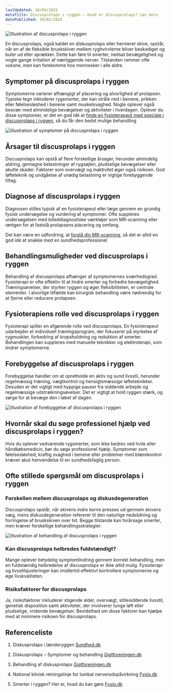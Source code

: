 ```yaml
---
lastUpdated: 18/04/2025
metaTitle: Discusprolaps i ryggen – Hvad er discusprolaps? Læs mere
datePublished: 19/02/2025
---
```


![Illustration af discusprolaps i ryggen](/images/articles/discusprolaps-ryggen-intro.png)

En discusprolaps, også kaldet en diskusprolaps eller hernieret skive, opstår, når en af de fleksible bruskskiver mellem ryghvirvlerne bliver beskadiget og buler ud eller sprækker. Dette kan føre til smerter, nedsat bevægelighed og nogle gange irritation af nærliggende nerver. Tilstanden rammer ofte voksne, men kan forekomme hos mennesker i alle aldre.


## Symptomer på discusprolaps i ryggen

Symptomerne varierer afhængigt af placering og alvorlighed af prolapsen. Typiske tegn inkluderer rygsmerter, der kan stråle ned i benene, prikken eller følelsesløshed i benene samt muskelsvaghed. Nogle oplever også besvær med almindelige bevægelser og aktiviteter i hverdagen. Oplever du disse symptomer, er det en god idé at [finde en fysioterapeut med speciale i discusprolaps i ryggen](https://www.fysfinder.dk/find/fysioterapeut/danmark/discusprolaps-i-ryggen), så du får den bedst mulige behandling

![Illustration af symptomer på discusprolaps i ryggen](/images/articles/discusprolaps-ryggen-symptomer.png)


## Årsager til discusprolaps i ryggen

Discusprolaps kan opstå af flere forskellige årsager, herunder almindelig aldring, gentagne belastninger af rygsøjlen, pludselige bevægelser eller akutte skader. Faktorer som overvægt og inaktivitet øger også risikoen. God løfteteknik og undgåelse af unødig belastning er vigtige forebyggende tiltag.


## Diagnose af discusprolaps i ryggen

Diagnosen stilles typisk af en fysioterapeut eller læge gennem en grundig fysisk undersøgelse og vurdering af symptomer. Ofte suppleres undersøgelsen med billeddiagnostiske værktøjer som MR-scanning eller røntgen for at fastslå prolapsens placering og omfang.

Det kan være en udfordring, at [forstå din MR-scanning](https://www.fysfinder.dk/mr-scanning), så det er altid en god idé at snakke med en sundhedsprofessionel


## Behandlingsmuligheder ved discusprolaps i ryggen

Behandling af discusprolaps afhænger af symptomernes sværhedsgrad. Fysioterapi er ofte effektiv til at lindre smerter og forbedre bevægelighed. Træningsøvelser, der styrker ryggen og øger fleksibiliteten, er centrale elementer. I alvorlige tilfælde kan kirurgisk behandling være nødvendig for at fjerne eller reducere prolapsen.


## Fysioterapiens rolle ved discusprolaps i ryggen

Fysioterapi spiller en afgørende rolle ved discusprolaps. En fysioterapeut udarbejder et individuelt træningsprogram, der fokuserer på styrkelse af rygmuskler, forbedring af kropsholdning og reduktion af smerter. Behandlingen kan suppleres med manuelle teknikker og elektroterapi, som lindrer symptomerne.


## Forebyggelse af discusprolaps i ryggen

Forebyggelse handler om at opretholde en aktiv og sund livsstil, herunder regelmæssig træning, vægtkontrol og hensigtsmæssige løfteteknikker. Desuden er det vigtigt med hyppige pauser fra siddende arbejde og regelmæssige udstrækningsøvelser. Det er vigtigt at hold ryggen stærk, og sørge for at bevæge den i løbet af dagen.

![Illustration af forebyggelse af discusprolaps i ryggen](/images/articles/discusprolaps-ryggen-forebyggelse.png)


## Hvornår skal du søge professionel hjælp ved discusprolaps i ryggen?

Hvis du oplever vedvarende rygsmerter, som ikke bedres ved hvile eller håndkøbsmedicin, bør du søge professionel hjælp. Symptomer som følelsesløshed, kraftig svaghed i benene eller problemer med blærekontrol kræver akut henvendelse til en sundhedsfaglig person.


## Ofte stillede spørgsmål om discusprolaps i ryggen


### **Forskellen mellem discusprolaps og diskusdegeneration** 

Discusprolaps opstår, når skivens indre kerne presses ud gennem skivens væg, mens diskusdegeneration refererer til den naturlige nedslidning og forringelse af bruskskiven over tid. Begge tilstande kan forårsage smerter, men kræver forskellige behandlingsstrategier.


![Illustration af behandling af discusprolaps i ryggen](/images/articles/discusprolaps-ryggen-behandling.png)

### **Kan discusprolaps helbredes fuldstændigt?** 

Mange oplever betydelig symptomlindring gennem korrekt behandling, men en fuldstændig helbredelse af discusprolaps er ikke altid mulig. Fysioterapi og livsstilsjusteringer kan imidlertid effektivt kontrollere symptomerne og øge livskvaliteten.


### **Risikofaktorer for discusprolaps** 

Ja, risikofaktorer inkluderer stigende alder, overvægt, stillesiddende livsstil, genetisk disposition samt aktiviteter, der involverer tunge løft eller pludselige, vridende bevægelser. Bevidsthed om disse faktorer kan hjælpe med at minimere risikoen for discusprolaps.


## Referenceliste

1) Diskusprolaps i lænderyggen
[Sundhed.dk](https://www.sundhed.dk/borger/patienthaandbogen/hjerne-og-nerver/sygdomme/ryg-og-nakke-sygdomme/diskusprolaps-i-laenderyggen/)​


2) Diskusprolaps – Symptomer og behandling
[Gigtforeningen.dk](https://www.gigtforeningen.dk/viden-om-gigt/diagnoser/diskusprolaps/symptomer-ved-diskusprolaps/)​


3) Behandling af diskusprolaps
[Gigtforeningen.dk](https://www.gigtforeningen.dk/viden-om-gigt/diagnoser/diskusprolaps/behandling-af-diskusprolaps/)​


4) National klinisk retningslinje for lumbal nerverodspåvirkning
[Fysio.dk](https://www.fysio.dk/fafo/faglige-anbefalinger/kliniske-retningslinjer/publicerede-kliniske-retningslinjer/muskuloskeletale-lidelser/lumbal-nerverod)​


5. Smerter i ryggen? Her er, hvad du kan gøre
[Fysio.dk](https://www.fysio.dk/guide-til-et-liv-i-bevagelse/smerter-i-ryggen-her-er-hvad-du-kan-gore)
